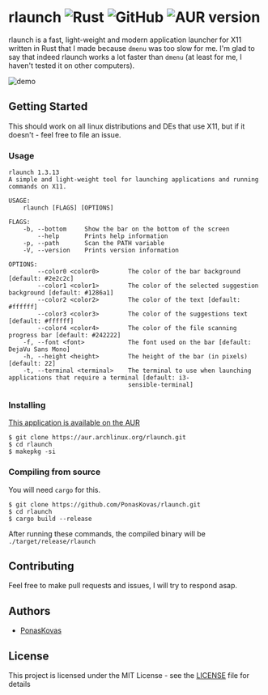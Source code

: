

# rlaunch ![Rust](https://github.com/PonasKovas/rlaunch/workflows/Rust/badge.svg?branch=actions) ![GitHub](https://img.shields.io/github/license/PonasKovas/rlaunch) ![AUR version](https://img.shields.io/aur/version/rlaunch)

rlaunch is a fast, light-weight and modern application launcher for X11 written in Rust that I made because `dmenu` was too slow for me. I'm glad to say that indeed rlaunch works a lot faster than `dmenu` (at least for me, I haven't tested it on other computers).

![demo](https://i.imgur.com/vOMr0Ci.gif)

## Getting Started

This should work on all linux distributions and DEs that use X11, but if it doesn't - feel free to file an issue.

### Usage

```
rlaunch 1.3.13
A simple and light-weight tool for launching applications and running commands on X11.

USAGE:
    rlaunch [FLAGS] [OPTIONS]

FLAGS:
    -b, --bottom     Show the bar on the bottom of the screen
        --help       Prints help information
    -p, --path       Scan the PATH variable
    -V, --version    Prints version information

OPTIONS:
        --color0 <color0>        The color of the bar background [default: #2e2c2c]
        --color1 <color1>        The color of the selected suggestion background [default: #1286a1]
        --color2 <color2>        The color of the text [default: #ffffff]
        --color3 <color3>        The color of the suggestions text [default: #ffffff]
        --color4 <color4>        The color of the file scanning progress bar [default: #242222]
    -f, --font <font>            The font used on the bar [default: DejaVu Sans Mono]
    -h, --height <height>        The height of the bar (in pixels) [default: 22]
    -t, --terminal <terminal>    The terminal to use when launching applications that require a terminal [default: i3-
                                 sensible-terminal]
```

### Installing

[This application is available on the AUR](https://aur.archlinux.org/packages/rlaunch/)
```
$ git clone https://aur.archlinux.org/rlaunch.git
$ cd rlaunch
$ makepkg -si
```

### Compiling from source
You will need `cargo` for this.
```
$ git clone https://github.com/PonasKovas/rlaunch.git
$ cd rlaunch
$ cargo build --release
```
After running these commands, the compiled binary will be `./target/release/rlaunch`

## Contributing

Feel free to make pull requests and issues, I will try to respond asap.

## Authors

* [PonasKovas](https://github.com/PonasKovas)

## License

This project is licensed under the MIT License - see the [LICENSE](LICENSE) file for details
